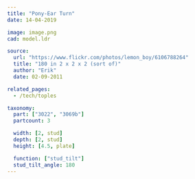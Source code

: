 ```yaml
---
title: "Pony-Ear Turn"
date: 14-04-2019

image: image.png
cad: model.ldr

source:
  url: "https://www.flickr.com/photos/lemon_boy/6106788264"
  title: "180 in 2 x 2 x 2 (sort of)"
  author: "Erik"
  date: 02-09-2011

related_pages:
  - /tech/toples

taxonomy:
  part: ["3022", "3069b"]
  partcount: 3

  width: [2, stud]
  depth: [2, stud]
  height: [4.5, plate]

  function: ["stud_tilt"]
  stud_tilt_angle: 180
---
```

